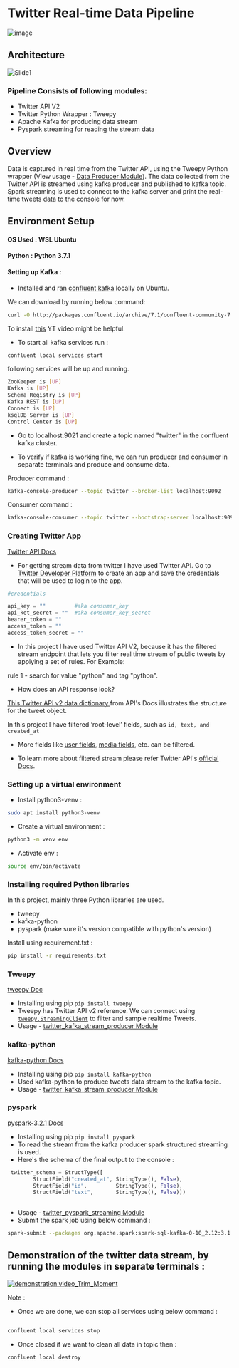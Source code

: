 # Twitter Real-time Data Pipeline

![image](https://user-images.githubusercontent.com/73434008/174433559-4d7a1026-333d-4631-baab-5b729664e775.png)

## Architecture



![Slide1](https://user-images.githubusercontent.com/73434008/174433844-e4831e1c-bf6f-4df2-a853-51a10b601951.JPG)





### Pipeline Consists of following modules:

- Twitter API V2
- Twitter Python Wrapper : Tweepy
- Apache Kafka for producing data stream
- Pyspark streaming for reading the stream data


## Overview

Data is captured in real time from the Twitter API, using the Tweepy Python wrapper (View usage - [Data Producer Module](https://github.com/saniauzma/Twitter_Kafka_Pyspark_ETL_Pipeline/blob/main/twitter_kafka_stream_producer.py)). The data collected from the Twitter API is streamed using kafka producer and published to kafka topic. Spark streaming is used to connect to the kafka server and print the real-time tweets data to the console for now.

<!-- ### ETL Flow -->

## Environment Setup

#### OS Used : WSL Ubuntu 
#### Python : Python 3.7.1
#### Setting up Kafka :
- Installed and ran [confluent kafka](https://www.confluent.io/) locally on Ubuntu.

We can download by running below command: 
```sh
curl -O http://packages.confluent.io/archive/7.1/confluent-community-7.1.1.tar.gz
```
To install [this](https://www.youtube.com/watch?v=mdcIdzYHFlw) YT video might be helpful.

- To start all kafka services run : 
```sh
confluent local services start

```
following services will be up and running.
```sh
ZooKeeper is [UP]
Kafka is [UP]
Schema Registry is [UP]
Kafka REST is [UP]
Connect is [UP]
ksqlDB Server is [UP]
Control Center is [UP]
```
- Go to localhost:9021 and create a topic named "twitter" in the confluent kafka cluster.

- To verify if kafka is working fine, we can run producer and consumer in separate terminals and produce and consume data.

Producer command : 
```sh
kafka-console-producer --topic twitter --broker-list localhost:9092
```
Consumer command : 
```sh
kafka-console-consumer --topic twitter --bootstrap-server localhost:9092 --from-beginning
```



### Creating Twitter App

[Twitter API Docs](https://developer.twitter.com/en/docs)

- For getting stream data from twitter I have used Twitter API. Go to [Twitter Developer Platform](https://developer.twitter.com/en) to create an app and save the credentials that will be used to login to the app.


```python
#credentials

api_key = ""         #aka consumer_key
api_ket_secret = ""  #aka consumer_key_secret
bearer_token = ""
access_token = ""
access_token_secret = ""
```
- In this project I have used Twitter API V2, because it has the filtered stream endpoint that lets you filter real time stream of public tweets by applying a set of rules.
For Example: 

rule 1 - search for value "python" and tag "python".

- How does an API response look?

[This Twitter API v2 data dictionary ](https://developer.twitter.com/en/docs/twitter-api/data-dictionary/object-model/tweet) from API's Docs illustrates the structure for the tweet object.

In this project I have filtered ‘root-level’ fields, such as ```id, text, and created_at```

- More fields like [user fields](https://developer.twitter.com/en/docs/twitter-api/data-dictionary/object-model/user), [media fields](https://developer.twitter.com/en/docs/twitter-api/data-dictionary/object-model/media), etc. can be filtered.

- To learn more about filtered stream please refer Twitter API's [official Docs](https://developer.twitter.com/en/docs/twitter-api/tweets/filtered-stream/introduction).
### Setting up a virtual environment 
- Install python3-venv : 
```sh
sudo apt install python3-venv
```
- Create a virtual environment : 
```sh
python3 -m venv env
```
- Activate env :
```sh
source env/bin/activate
```

### Installing required Python libraries 
In this project, mainly three Python libraries are used.
- tweepy 
- kafka-python
- pyspark (make sure it's version compatible with python's version)

Install using requirement.txt : 
```sh
pip install -r requirements.txt
```

### Tweepy

[tweepy Doc](https://docs.tweepy.org/en/stable/index.html)

- Installing using pip ``` pip install tweepy ```
- Tweepy has Twitter API v2 reference. We can connect using [```tweepy.StreamingClient```](https://docs.tweepy.org/en/stable/streamingclient.html) to filter and sample realtime Tweets.
- Usage - [twitter_kafka_stream_producer Module](https://github.com/saniauzma/Twitter_Kafka_Pyspark_ETL_Pipeline/blob/main/twitter_kafka_stream_producer.py)

### kafka-python

[kafka-python Docs](https://kafka-python.readthedocs.io/en/master/#)
- Installing using pip ``` pip install kafka-python ```
- Used kafka-python to produce tweets data stream to the kafka topic.
- Usage - [twitter_kafka_stream_producer Module](https://github.com/saniauzma/Twitter_Kafka_Pyspark_ETL_Pipeline/blob/main/twitter_kafka_stream_producer.py)


### pyspark

[pyspark-3.2.1 Docs](https://spark.apache.org/docs/latest/api/python/getting_started/install.html)

- Installing using pip ``` pip install pyspark ```
- To read the stream from the kafka producer spark structured streaming is used.
- Here's the schema of the final output to the console : 
```python
 twitter_schema = StructType([
        StructField("created_at", StringType(), False),
        StructField("id",         StringType(), False),
        StructField("text",       StringType(), False)])
        
```
- Usage - [twitter_pyspark_streaming Module](https://github.com/saniauzma/Twitter_Kafka_Pyspark_ETL_Pipeline/blob/main/twitter_pyspark_streaming.py)
- Submit the spark job using below command : 
```sh
spark-submit --packages org.apache.spark:spark-sql-kafka-0-10_2.12:3.1.2 twitter_pyspark_streaming.py
```

## Demonstration of the twitter data stream, by running the modules in separate terminals : 


[![demonstration video_Trim_Moment](https://user-images.githubusercontent.com/73434008/174490056-5554e77a-a80f-42c8-8fd0-c62511703ab1.jpg)](https://www.youtube.com/watch?v=T0TW_gF-O3c)


Note : 
- Once we are done, we can stop all services using below command : 

```sh

confluent local services stop
```
- Once closed if we want to clean all data in topic then :

```sh
confluent local destroy

```























